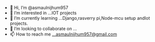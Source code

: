 - 👋 Hi, I’m @asmaulnijhum957
- 👀 I’m interested in ...IOT projects
- 🌱 I’m currently learning ...Django,rasverry pi,Node-mcu setup andIot projects.
- 💞️ I’m looking to collaborate on ...
- 📫 How to reach me ...asmaulnijhum957@gmail.com

<!---
asmaulnijhum957/asmaulnijhum957 is a ✨ special ✨ repository because its `README.md` (this file) appears on your GitHub profile.
You can click the Preview link to take a look at your changes.
--->
